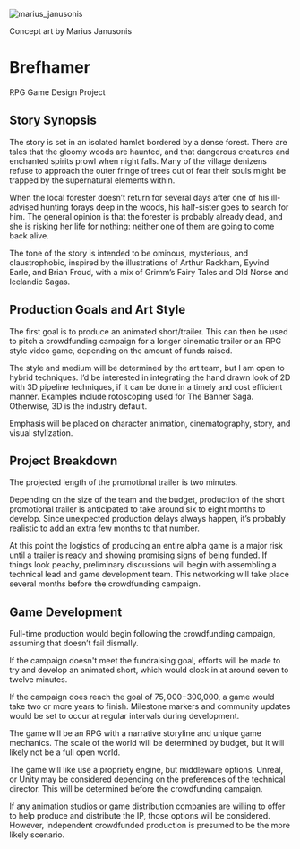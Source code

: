 ![marius_janusonis](https://1.bp.blogspot.com/-lEnCeHZuN5s/WNRGKVP3L_I/AAAAAAAADcQ/fQMI0p5JuDcm-4QjtNgmRsuprHvVJSmbwCEw/s640/FINAL3.jpg)

Concept art by Marius Janusonis

# Brefhamer
RPG Game Design Project

## Story Synopsis
The story is set in an isolated hamlet bordered by a dense forest.  There are tales that the gloomy woods are haunted, and that dangerous creatures and enchanted spirits prowl when night falls.   Many of the village denizens refuse to approach the outer fringe of trees out of fear their souls might be trapped by the supernatural elements within.  

When the local forester doesn’t return for several days after one of his ill-advised hunting forays deep in the woods, his half-sister goes to search for him.  The general opinion is that the forester is probably already dead, and she is risking her life for nothing: neither one of them are going to come back alive.

The tone of the story is intended to be ominous, mysterious, and claustrophobic, inspired by the illustrations of Arthur Rackham, Eyvind Earle, and Brian Froud, with a mix of Grimm’s Fairy Tales and Old Norse and Icelandic Sagas.  

## Production Goals and Art Style
The first goal is to produce an animated short/trailer.  This can then be used to pitch a crowdfunding campaign for a longer cinematic trailer or an RPG style video game, depending on the amount of funds raised. 

The style and medium will be determined by the art team, but I am open to hybrid techniques.  I’d be interested in integrating the hand drawn look of 2D with 3D pipeline techniques, if it can be done in a timely and cost efficient manner.  Examples include rotoscoping used for The Banner Saga. Otherwise, 3D is the industry default.

Emphasis will be placed on character animation, cinematography, story, and visual stylization.  

## Project Breakdown
The projected length of the promotional trailer is two minutes.

Depending on the size of the team and the budget, production of the short promotional trailer is anticipated to take around six to eight months to develop. Since unexpected production delays always happen, it’s probably realistic to add an extra few months to that number.

At this point the logistics of producing an entire alpha game is a major risk until a trailer is ready and showing promising signs of being funded.  If things look peachy, preliminary discussions will begin with assembling a technical lead and game development team.  This networking will take place several months before the crowdfunding campaign.

## Game Development
Full-time production would begin following the crowdfunding campaign, assuming that doesn’t fail dismally.

If the campaign doesn't meet the fundraising goal, efforts will be made to try and develop an animated short, which would clock in at around seven to twelve minutes.  

If the campaign does reach the goal of $75,000-$300,000, a game would take two or more years to finish. Milestone markers and community updates would be set to occur at regular intervals during development.

The game will be an RPG with a narrative storyline and unique game mechanics.  The scale of the world will be determined by budget, but it will likely not be a full open world.

The game will like use a propriety engine, but middleware options, Unreal, or Unity may be considered depending on the preferences of the technical director.  This will be determined before the crowdfunding campaign.

If any animation studios or game distribution companies are willing to offer to help produce and distribute the IP, those options will be considered.  However, independent crowdfunded production is presumed to be the more likely scenario.




